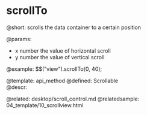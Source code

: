 scrollTo
=============


@short:
	scrolls the data container to a certain position

@params:
- x		number		the value of horizontal scroll
- y		number		the value of vertical scroll


@example:
$$("view").scrollTo(0, 40);

@template:	api_method
@defined:	Scrollable	
@descr:

@related:
	desktop/scroll_control.md
@relatedsample:
	04_template/10_scrollview.html